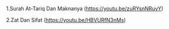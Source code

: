 
   1.Surah At-Tariq Dan Maknanya (https://youtu.be/zuRYsnNRuyY)


   2.Zat Dan Sifat (https://youtu.be/HBVURfN3nMs)
